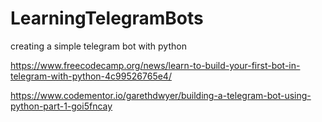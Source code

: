 # LearningTelegramBots
creating a simple telegram bot with python

https://www.freecodecamp.org/news/learn-to-build-your-first-bot-in-telegram-with-python-4c99526765e4/

https://www.codementor.io/garethdwyer/building-a-telegram-bot-using-python-part-1-goi5fncay
